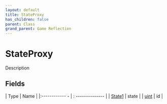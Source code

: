 ```yaml
---
layout: default
title: StateProxy
has_children: false
parent: Class
grand_parent: Game Reflection
---
```

# StateProxy
Description 

## Fields
| Type | Name |
|:------------ - | : -------------- |
| [State1](game-reflection/components/state1.md) | state |
| [uint](game-reflection/components/uint.md) | id |

